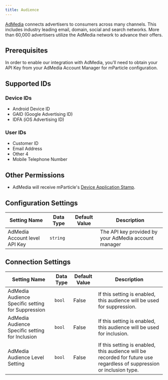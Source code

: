 ```yaml
---
title: Audience
---
```


[AdMedia](https://admedia.com) connects advertisers to consumers across many channels. This includes industry leading email, domain, social and search networks. More than 60,000 advertisers utilize the AdMedia network to advance their offers.


## Prerequisites 

In order to enable our integration with AdMedia, you'll need to obtain your API Key from your AdMedia Account Manager for mParticle configuration.

## Supported IDs

### Device IDs  

* Android Device ID
* GAID (Google Advertising ID)
* IDFA (iOS Advertising ID)

### User IDs  

* Customer ID
* Email Address
* Other 4
* Mobile Telephone Number

## Other Permissions

* AdMedia will receive mParticle's [Device Application Stamp](/developers/partners/firehose/#device-application-stamp).

## Configuration Settings

Setting Name | Data Type | Default Value | Description 
|---|---|---|---
AdMedia Account level API Key | `string`| | The API key provided by your AdMedia account manager

## Connection Settings

Setting Name | Data Type | Default Value | Description
|---|---|---|---
AdMedia Audience Specific setting for Suppression | `bool` | False | If this setting is enabled, this audience will be used for suppression.
AdMedia Audience Specific setting for Inclusion | `bool` | False | If this setting is enabled, this audience will be used for inclusion.
AdMedia Audience Level Setting | `bool` | False | If this setting is enabled, this audience will be recorded for future use regardless of suppression or inclusion type.

